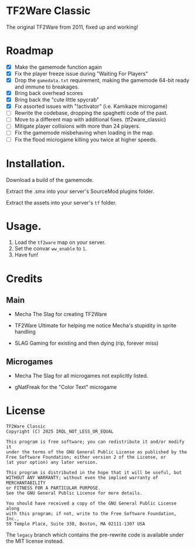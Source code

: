# TF2Ware Classic

The original TF2Ware from 2011, fixed up and working!

# Roadmap

- [x] Make the gamemode function again
- [x] Fix the player freeze issue during "Waiting For Players"
- [x] Drop the `gamedata.txt` requirement, making the gamemode 64-bit ready and immune to breakages.
- [x] Bring back overhead scores
- [x] Bring back the "cute little spycrab"
- [x] Fix assorted issues with "!activator" (i.e. Kamikaze microgame)
- [ ] Rewrite the codebase, dropping the spaghetti code of the past.
- [ ] Move to a different map with additional fixes. (tf2ware_classic)
- [ ] Mitigate player collisions with more than 24 players.
- [ ] Fix the gamemode misbehaving when loading in the map.
- [ ] Fix the flood microgame killing you twice at higher speeds.

# Installation.

Download a build of the gamemode.

Extract the .smx into your server's SourceMod plugins folder.

Extract the assets into your server's `tf` folder.

# Usage.

1. Load the `tf2ware` map on your server.
2. Set the convar `ww_enable` to `1`.
3. Have fun!

# Credits

## Main

- Mecha The Slag for creating TF2Ware

- TF2Ware Ultimate for helping me notice Mecha's stupidity in sprite handling

- SLAG Gaming for existing and then dying (rip, forever miss)

## Microgames

- Mecha The Slag for all microgames not explicitly listed.

- gNatFreak for the "Color Text" microgame

# License

```
TF2Ware Classic
Copyright (C) 2025 IRQL_NOT_LESS_OR_EQUAL

This program is free software; you can redistribute it and/or modify it
under the terms of the GNU General Public License as published by the
Free Software Foundation; either version 2 of the License, or
(at your option) any later version.

This program is distributed in the hope that it will be useful, but
WITHOUT ANY WARRANTY; without even the implied warranty of MERCHANTABILITY
or FITNESS FOR A PARTICULAR PURPOSE.
See the GNU General Public License for more details.

You should have received a copy of the GNU General Public License along
with this program; if not, write to the Free Software Foundation, Inc.,
59 Temple Place, Suite 330, Boston, MA 02111-1307 USA
```

The `legacy` branch which contains the pre-rewrite code is available under the MIT license
instead.